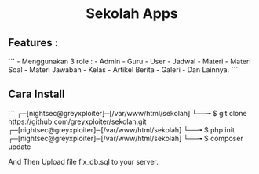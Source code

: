 <center>
	<h1>Sekolah Apps</h1>
</center>

<h2>Features :</h2>
```
	- Menggunakan 3 role :
		- Admin
		- Guru
		- User
	- Jadwal
	- Materi
	- Materi Soal
	- Materi Jawaban
	- Kelas
	- Artikel Berita
	- Galeri
	- Dan Lainnya.
```

<h2>Cara Install</h2>
```
┌─[nightsec@greyxploiter]─[/var/www/html/sekolah]
└──╼ $ git clone https://github.com/greyxploiter/sekolah.git
┌─[nightsec@greyxploiter]─[/var/www/html/sekolah]
└──╼ $ php init
┌─[nightsec@greyxploiter]─[/var/www/html/sekolah]
└──╼ $ composer update

And Then Upload file fix_db.sql to your server.
```
